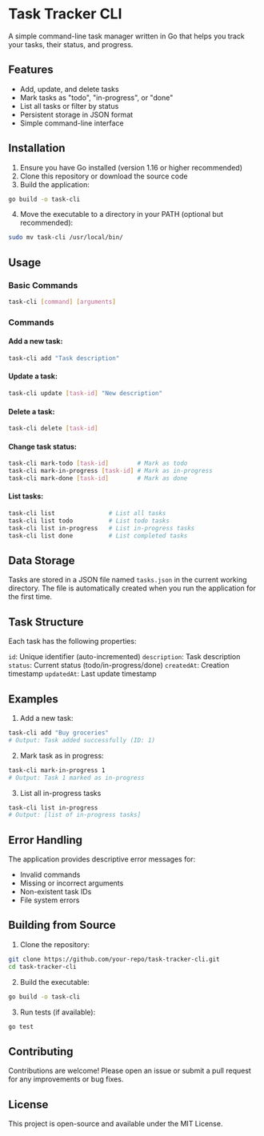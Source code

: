 # Task Tracker CLI
A simple command-line task manager written in Go that helps you track your tasks, their status, and progress.

## Features

- Add, update, and delete tasks
- Mark tasks as "todo", "in-progress", or "done"
- List all tasks or filter by status
- Persistent storage in JSON format
- Simple command-line interface

## Installation

1. Ensure you have Go installed (version 1.16 or higher recommended)
2. Clone this repository or download the source code
3. Build the application:
```bash
go build -o task-cli
```
4. Move the executable to a directory in your PATH (optional but recommended):
```bash
sudo mv task-cli /usr/local/bin/
```

## Usage

### Basic Commands

```bash
task-cli [command] [arguments]
```
### Commands

#### Add a new task:

```bash
task-cli add "Task description"
```
#### Update a task:

```bash
task-cli update [task-id] "New description"
```

#### Delete a task:

```bash
task-cli delete [task-id]
```
#### Change task status:

```bash
task-cli mark-todo [task-id]        # Mark as todo
task-cli mark-in-progress [task-id] # Mark as in-progress
task-cli mark-done [task-id]        # Mark as done
```

#### List tasks:

```bash
task-cli list               # List all tasks
task-cli list todo          # List todo tasks
task-cli list in-progress   # List in-progress tasks
task-cli list done          # List completed tasks
```

## Data Storage

Tasks are stored in a JSON file named ```tasks.json``` in the current working directory. The file is automatically created when you run the application for the first time.

## Task Structure

Each task has the following properties:

```id```: Unique identifier (auto-incremented)
```description```: Task description
```status```: Current status (todo/in-progress/done)
```createdAt```: Creation timestamp
```updatedAt```: Last update timestamp

## Examples

1. Add a new task:
```bash
task-cli add "Buy groceries"
# Output: Task added successfully (ID: 1)
```
2. Mark task as in progress:
```bash
task-cli mark-in-progress 1
# Output: Task 1 marked as in-progress
```
3. List all in-progress tasks
```bash
task-cli list in-progress
# Output: [list of in-progress tasks]
```
## Error Handling

The application provides descriptive error messages for:

- Invalid commands
- Missing or incorrect arguments
- Non-existent task IDs
- File system errors

## Building from Source

1. Clone the repository:
```bash
git clone https://github.com/your-repo/task-tracker-cli.git
cd task-tracker-cli
```
2. Build the executable:
```bash
go build -o task-cli
```
3. Run tests (if available):
```bash
go test
```
## Contributing

Contributions are welcome! Please open an issue or submit a pull request for any improvements or bug fixes.

## License

This project is open-source and available under the MIT License.

